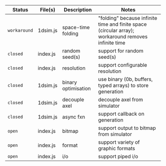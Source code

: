 Status | File(s) | Description | Notes
--- | --- | --- | ---
`workaround` | 1dsim.js | space-time folding | "folding" because infinite time and finite space (circular array); workaround removes infinite time
`closed` | index.js | random seed(s) | support for random seed(s)
`closed` | index.js | resolution | support configurable resolution
`closed` | 1dsim.js | binary optimisation | use binary (0b, buffers, typed arrays) to store generation 
`closed` | 1dsim.js | decouple axel | decouple axel from simulator
`closed` | 1dsim.js | async fxn | support callback on generation
`open` | index.js | bitmap | support output to bitmap from simulator
`open` | index.js | format | support variety of graphic formats
`open` | index.js | i/o | support piped i/o
